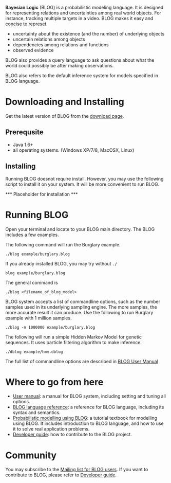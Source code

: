 **Bayesian Logic** (BLOG) is a probabilistic modeling language. 
It is designed for representing relations and uncertainties among 
real world objects. For instance, tracking multiple targets in a 
video. BLOG makes it easy and concise to represet 
- uncertainty about the existence (and the number) of underlying objects
- uncertain relations among objects
- dependencies among relations and functions 
- observed evidence

BLOG also provides a query language to ask questions about what the world
could possibly be after making observations.  

BLOG also refers to the default inference system for models specified 
in BLOG language. 

# Downloading and Installing
Get the latest version of BLOG from the 
[download page](http://bayesianlogic.cs.berkeley.edu/download). 

## Prerequsite
- Java 1.6+
- all operating systems. (Windows XP/7/8, MacOSX, Linux)

## Installing
Running BLOG doesnot require install. However, you may use the following script to 
install it on your system. It will be more convenient to run BLOG.

*** Placeholder for installation ***

# Running BLOG
Open your terminal and locate to your BLOG main directory.
The BLOG includes a few examples. 

The following command will run the Burglary example. 
```
./blog example/burglary.blog
```
If you already installed BLOG, you may try without `./`
```
blog example/burglary.blog
```

The general command is 
```
./blog <filename_of_blog_model>
```

BLOG system accepts a list of commandline options, such as the number samples
used in its underlying sampling engine. The more samples, the more accurate
result it can produce. Use the following to run Burglary example with 1 million 
samples. 
```
./blog -n 1000000 example/burglary.blog
```

The following will run a simple Hidden Markov Model for genetic sequences. 
It uses particle filtering algorithm to make inference. 
```
./dblog example/hmm.dblog
```

The full list of commandline options are described in [BLOG User Manual](using-blog.md)

# Where to go from here
- [User manual](using-blog.md): a manual for BLOG system, including setting and tuning all options. 
- [BLOG language reference](xxxxx): a reference for BLOG language, including its syntax and semantics. 
- [Probabilistic modelling using BLOG](xxx): a tutorial textbook for modelling using BLOG. It includes introduction to BLOG language, and how to use it to solve real application problems. 
- [Developer guide](xxxx): how to contribute to the BLOG project. 

# Community
You may subscribe to the [Mailing list for BLOG users](xxx).
If you want to contribute to BLOG, please refer to [Developer guide](xxxx).
